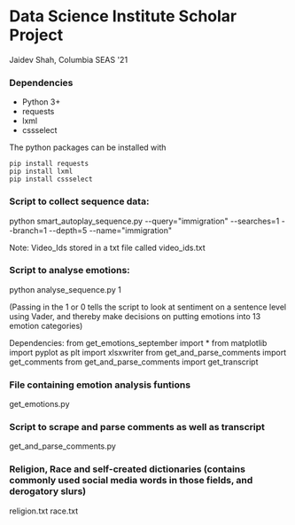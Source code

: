 # Data Science Institute Scholar Project

Jaidev Shah, Columbia SEAS '21

### Dependencies
* Python 3+
* requests
* lxml
* cssselect

The python packages can be installed with

    pip install requests
    pip install lxml
    pip install cssselect



### Script to collect sequence data:

python smart_autoplay_sequence.py --query="immigration" --searches=1 --branch=1 --depth=5 --name="immigration"

Note: Video_Ids stored in a txt file called video_ids.txt

### Script to analyse emotions: 

python analyse_sequence.py 1

(Passing in the 1 or 0 tells the script to look at sentiment on a sentence level using Vader, and thereby make decisions on putting emotions into 13 emotion categories)

Dependencies:
from get_emotions_september import *
from matplotlib import pyplot as plt
import xlsxwriter 
from get_and_parse_comments import get_comments
from get_and_parse_comments import get_transcript


### File containing emotion analysis funtions

get_emotions.py

### Script to scrape and parse comments as well as transcript

get_and_parse_comments.py




### Religion, Race and self-created dictionaries (contains commonly used social media words in those fields, and derogatory slurs)

religion.txt
race.txt







